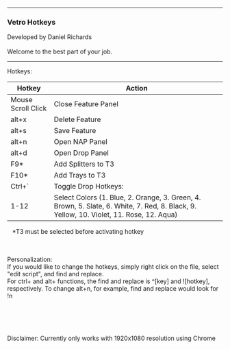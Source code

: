 ---------------------------------------------------------------------------

<h3>Vetro Hotkeys</h3>
Developed by Daniel Richards
<br>
<br>Welcome to the best part of your job.

---------------------------------------------------------------------------

Hotkeys:

| Hotkey        | Action                                      |
|---------------|---------------------------------------------|
| Mouse Scroll Click | Close Feature Panel                     |
| alt+x        | Delete Feature                              |
| alt+s        | Save Feature                                |
| alt+n         | Open NAP Panel                             |
| alt+d         | Open Drop Panel                            |
| F9*           | Add Splitters to T3                        |
| F10*          | Add Trays to T3                        |
| Ctrl+`        | Toggle Drop Hotkeys:                       |
| 1-12 | Select Colors (1. Blue, 2. Orange, 3. Green, 4. Brown, 5. Slate, 6. White, 7. Red, 8. Black, 9. Yellow, 10. Violet, 11. Rose, 12. Aqua) |

&nbsp;&nbsp;&nbsp;*T3 must be selected before activating hotkey

<br>
<br>Personalization:
<br>If you would like to change the hotkeys, simply right click on the file, select "edit script", and find and replace.
<br>For ctrl+ and alt+ functions, the find and replace is ^[key] and ![hotkey], respectively. To change alt+n, for example, find and replace would look for !n
<br>
<br>
<br>
<br>
<br>
<p>Disclaimer: Currently only works with 1920x1080 resolution using Chrome</p>
